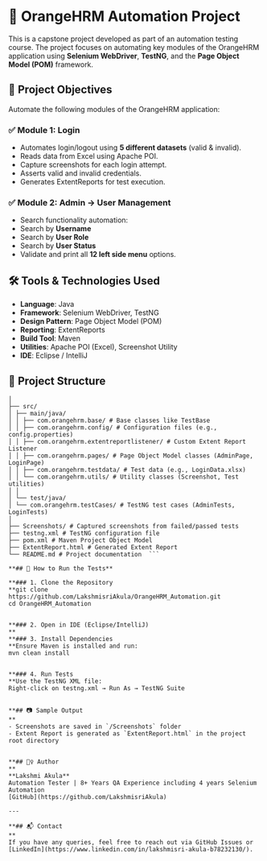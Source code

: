 # 🧪 OrangeHRM Automation Project

This is a capstone project developed as part of an automation testing course. The project focuses on automating key modules of the OrangeHRM application using **Selenium WebDriver**, **TestNG**, and the **Page Object Model (POM)** framework.


## 📌 Project Objectives

Automate the following modules of the OrangeHRM application:

### ✅ Module 1: Login
- Automates login/logout using **5 different datasets** (valid & invalid).
- Reads data from Excel using Apache POI.
- Capture screenshots for each login attempt.
- Asserts valid and invalid credentials.
- Generates ExtentReports for test execution.

### ✅ Module 2: Admin → User Management
- Search functionality automation:
- Search by **Username**
- Search by **User Role**
- Search by **User Status**
- Validate and print all **12 left side menu** options.


## 🛠️ Tools & Technologies Used

- **Language**: Java  
- **Framework**: Selenium WebDriver, TestNG  
- **Design Pattern**: Page Object Model (POM)  
- **Reporting**: ExtentReports  
- **Build Tool**: Maven  
- **Utilities**: Apache POI (Excel), Screenshot Utility  
- **IDE**: Eclipse / IntelliJ

 ## 📂 Project Structure 
 
 ``` OrangeHRM_Automation/
│
├── src/
│ ├── main/java/
│ │ ├── com.orangehrm.base/ # Base classes like TestBase
│ │ ├── com.orangehrm.config/ # Configuration files (e.g., config.properties)
│ │ ├── com.orangehrm.extentreportlistener/ # Custom Extent Report Listener
│ │ ├── com.orangehrm.pages/ # Page Object Model classes (AdminPage, LoginPage)
│ │ ├── com.orangehrm.testdata/ # Test data (e.g., LoginData.xlsx)
│ │ └── com.orangehrm.utils/ # Utility classes (Screenshot, Test utilities)
│ │
│ └── test/java/
│ └── com.orangehrm.testCases/ # TestNG test cases (AdminTests, LoginTests)
│
├── Screenshots/ # Captured screenshots from failed/passed tests
├── testng.xml # TestNG configuration file
├── pom.xml # Maven Project Object Model
├── ExtentReport.html # Generated Extent Report
└── README.md # Project documentation  ```

**## 🚀 How to Run the Tests**

**### 1. Clone the Repository
**git clone https://github.com/LakshmisriAkula/OrangeHRM_Automation.git
cd OrangeHRM_Automation


**### 2. Open in IDE (Eclipse/IntelliJ)
**
**### 3. Install Dependencies
**Ensure Maven is installed and run:
mvn clean install


**### 4. Run Tests
**Use the TestNG XML file:
Right-click on testng.xml → Run As → TestNG Suite


**## 📷 Sample Output
**
- Screenshots are saved in `/Screenshots` folder
- Extent Report is generated as `ExtentReport.html` in the project root directory


**## 🙋‍♀️ Author
**
**Lakshmi Akula**  
Automation Tester | 8+ Years QA Experience including 4 years Selenium Automation
[GitHub](https://github.com/LakshmisriAkula)

---

**## 📬 Contact
**
If you have any queries, feel free to reach out via GitHub Issues or [LinkedIn](https://www.linkedin.com/in/lakshmisri-akula-b78232130/).
